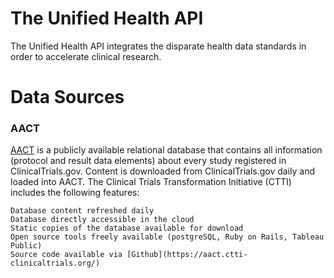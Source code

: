 # The Unified Health API
The Unified Health API integrates the disparate health data standards in order to accelerate clinical research.

# Data Sources

### AACT

[AACT](https://aact.ctti-clinicaltrials.org/) is a publicly available relational database that contains all information (protocol and result data elements) about every study registered in ClinicalTrials.gov. Content is downloaded from ClinicalTrials.gov daily and loaded into AACT. The Clinical Trials Transformation Initiative (CTTI) includes the following features:

    Database content refreshed daily
    Database directly accessible in the cloud
    Static copies of the database available for download
    Open source tools freely available (postgreSQL, Ruby on Rails, Tableau Public)
    Source code available via [Github](https://aact.ctti-clinicaltrials.org/)
